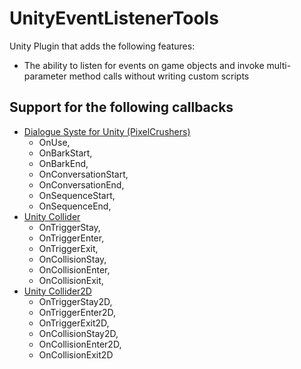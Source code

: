 # UnityEventListenerTools

Unity Plugin that adds the following features:

* The ability to listen for events on game objects and invoke multi-parameter method calls without writing custom scripts

## Support for the following callbacks
* [Dialogue Syste for Unity (PixelCrushers)](https://www.pixelcrushers.com/dialogue-system/)
  * OnUse,
  * OnBarkStart,
  * OnBarkEnd,
  * OnConversationStart,
  * OnConversationEnd,
  * OnSequenceStart,
  * OnSequenceEnd,
* [Unity Collider](https://docs.unity3d.com/ScriptReference/Collider.html)
  * OnTriggerStay,
  * OnTriggerEnter,
  * OnTriggerExit,
  * OnCollisionStay,
  * OnCollisionEnter,
  * OnCollisionExit,
* [Unity Collider2D](https://docs.unity3d.com/ScriptReference/Collider2D.html)
  * OnTriggerStay2D,
  * OnTriggerEnter2D,
  * OnTriggerExit2D,
  * OnCollisionStay2D,
  * OnCollisionEnter2D,
  * OnCollisionExit2D
